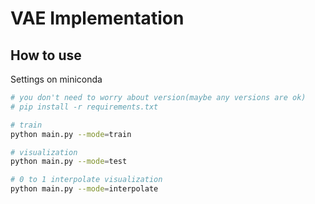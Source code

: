 # VAE Implementation

## How to use
Settings on miniconda
```sh
# you don't need to worry about version(maybe any versions are ok)
# pip install -r requirements.txt

# train
python main.py --mode=train

# visualization
python main.py --mode=test

# 0 to 1 interpolate visualization
python main.py --mode=interpolate
```